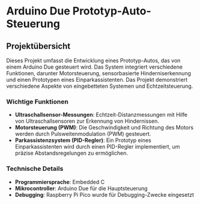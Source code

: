 # Arduino Due Prototyp-Auto-Steuerung

## Projektübersicht

Dieses Projekt umfasst die Entwicklung eines Prototyp-Autos, das von einem Arduino Due gesteuert wird. Das System integriert verschiedene Funktionen, darunter Motorsteuerung, sensorbasierte Hinderniserkennung und einen Prototypen eines Einparkassistenten. Das Projekt demonstriert verschiedene Aspekte von eingebetteten Systemen und Echtzeitsteuerung.

### Wichtige Funktionen
- **Ultraschallsensor-Messungen**: Echtzeit-Distanzmessungen mit Hilfe von Ultraschallsensoren zur Erkennung von Hindernissen.
- **Motorsteuerung (PWM)**: Die Geschwindigkeit und Richtung des Motors werden durch Pulsweitenmodulation (PWM) gesteuert.
- **Parkassistenzsystem (PID-Regler)**: Ein Prototyp eines Einparkassistenten wird durch einen PID-Regler implementiert, um präzise Abstandsregelungen zu ermöglichen.

### Technische Details
- **Programmiersprache**: Embedded C
- **Mikrocontroller**: Arduino Due für die Hauptsteuerung
- **Debugging**: Raspberry Pi Pico wurde für Debugging-Zwecke eingesetzt
